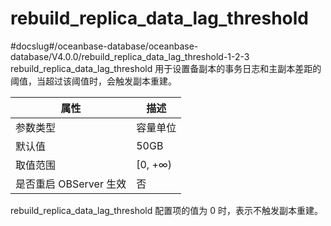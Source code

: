 rebuild_replica_data_lag_threshold 
=======================================================
#docslug#/oceanbase-database/oceanbase-database/V4.0.0/rebuild_replica_data_lag_threshold-1-2-3
rebuild_replica_data_lag_threshold 用于设置备副本的事务日志和主副本差距的阈值，当超过该阈值时，会触发副本重建。


|      **属性**      |  **描述**  |
|------------------|----------|
| 参数类型             | 容量单位     |
| 默认值              | 50GB     |
| 取值范围             | \[0, +∞) |
| 是否重启 OBServer 生效 | 否        |



rebuild_replica_data_lag_threshold 配置项的值为 0 时，表示不触发副本重建。


